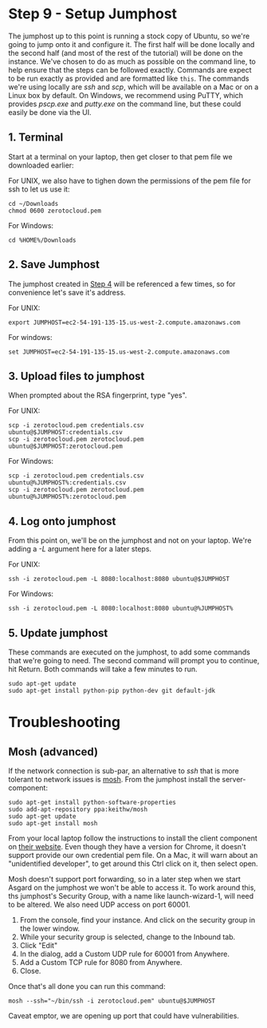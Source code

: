 # Step 9 - Setup Jumphost

The jumphost up to this point is running a stock copy of Ubuntu, so we're going to jump onto it and configure it. 
The first half will be done locally and the second half (and most of the rest of the tutorial) will be done on the instance.
We've chosen to do as much as possible on the command line, to help ensure that the steps can be followed exactly. Commands are expect to be run exactly as provided and are formatted like `this`.
The commands we're using locally are _ssh_ and _scp_, which will be available on a Mac or on a Linux box by default. 
On Windows, we recommend using PuTTY, which provides _pscp.exe_ and _putty.exe_ on the command line, but these could easily be done via the UI.

## 1. Terminal
 
Start at a terminal on your laptop, then get closer to that pem file we downloaded earlier:

For UNIX, we also have to tighen down the permissions of the pem file for ssh to let us use it:

    cd ~/Downloads
    chmod 0600 zerotocloud.pem
    
For Windows:

    cd %HOME%/Downloads
    
## 2. Save Jumphost

The jumphost created in [Step 4](Jumphost.md) will be referenced a few times, so for convenience let's save it's address.

For UNIX:

    export JUMPHOST=ec2-54-191-135-15.us-west-2.compute.amazonaws.com
    
For windows:

    set JUMPHOST=ec2-54-191-135-15.us-west-2.compute.amazonaws.com
    
## 3. Upload files to jumphost

When prompted about the RSA fingerprint, type "yes".

For UNIX:

    scp -i zerotocloud.pem credentials.csv ubuntu@$JUMPHOST:credentials.csv
    scp -i zerotocloud.pem zerotocloud.pem ubuntu@$JUMPHOST:zerotocloud.pem
    
For Windows:

    scp -i zerotocloud.pem credentials.csv ubuntu@%JUMPHOST%:credentials.csv
    scp -i zerotocloud.pem zerotocloud.pem ubuntu@%JUMPHOST%:zerotocloud.pem

## 4. Log onto jumphost

From this point on, we'll be on the jumphost and not on your laptop. We're adding a _-L_ argument here for a later steps.
 
For UNIX:

    ssh -i zerotocloud.pem -L 8080:localhost:8080 ubuntu@$JUMPHOST

For Windows:

    ssh -i zerotocloud.pem -L 8080:localhost:8080 ubuntu@%JUMPHOST%

## 5. Update jumphost

These commands are executed on the jumphost, to add some commands that we're going to need. 
The second command will prompt you to continue, hit Return. Both commands will take a few minutes to run.

    sudo apt-get update
    sudo apt-get install python-pip python-dev git default-jdk


# Troubleshooting

## Mosh (advanced)

If the network connection is sub-par, an alternative to _ssh_ that is more tolerant to network issues is [mosh](mosh.mit.edu). 
From the jumphost install the server-component:

    sudo apt-get install python-software-properties
    sudo add-apt-repository ppa:keithw/mosh
    sudo apt-get update
    sudo apt-get install mosh
    
From your local laptop follow the instructions to install the client component on <a href="http://mosh.mit.edu/#getting" target="_blank">their website</a>. 
Even though they have a version for Chrome, it doesn't support provide our own credential pem file. 
On a Mac, it will warn about an "unidentified developer", to get around this Ctrl click on it, then select open.

Mosh doesn't support port forwarding, so in a later step when we start Asgard on the jumphost we won't be able to access it. 
To work around this, ths jumphost's Security Group, with a name like launch-wizard-1, will need to be altered. 
We also need UDP access on port 60001. 

1. From the console, find your instance. And click on the security group in the lower window.
2. While your security group is selected, change to the Inbound tab.
3. Click "Edit"
4. In the dialog, add a Custom UDP rule for 60001 from Anywhere.
5. Add a Custom TCP rule for 8080 from Anywhere.
6. Close.

Once that's all done you can run this command:

    mosh --ssh="~/bin/ssh -i zerotocloud.pem" ubuntu@$JUMPHOST
    
Caveat emptor, we are opening up port that could have vulnerabilities.
